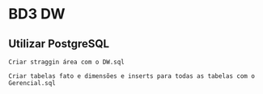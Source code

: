 # BD3 DW

## Utilizar PostgreSQL

`Criar straggin área com o DW.sql`

`Criar tabelas fato e dimensões e inserts para todas as tabelas com o Gerencial.sql`
